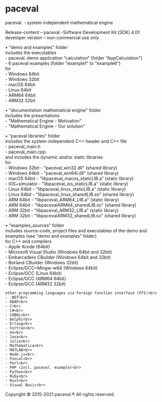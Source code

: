 # paceval
paceval. - system independent mathematical engine

Release-content – paceval.-Software Development Kit [SDK] 4.01<br>
developer version – non-commercial use only 

•   "demo and examples" folder<br>
    includes the executables<br>
    - paceval. demo application “calculation” (folder "AppCalculation")<br>
    - 6 paceval examples (folder "example1" to "example6")<br>
    for <br>
    - Windows 64bit<br>
    - Windows 32bit<br>
    - macOS 64bit<br>
    - Linux 64bit<br>
    - ARM64 64bit<br>
    - ARM32 32bit<br>

•   "documentation mathematical engine" folder<br>
    includes the presentations<br>
    - "Mathematical Engine - Motivation"<br>
    - "Mathematical Engine - Our solution"<br>

•   "paceval libraries" folder<br>
    includes the system-independent C++ header and C++ file<br>
    - paceval_main.h<br>
    - paceval_main.cpp<br>
    and includes the dynamic and/or static libraries<br>
    for<br>
    - Windows 32bit - "paceval_win32.dll" (shared library)<br>
    - Windows 64bit - "paceval_win64i.dll" (shared library)<br>
    - macOS 64bit   - "libpaceval_macos_staticLIB.a" (static library)<br>
    - iOS+simulator - "libpaceval_ios_staticLIB.a" (static library)<br>
    - Linux 64bit   - "libpaceval_linux_staticLIB.a" (static library)<br>
    - Linux 64bit   - "libpaceval_linux_sharedLIB.so" (shared library)<br>
    - ARM 64bit     - "libpaceval_ARM64_LIB.a" (static library)<br>
    - ARM 64bit     - "libpacevalARM64_sharedLIB.so" (shared library)<br>
    - ARM 32bit     - "libpaceval_ARM32_LIB.a" (static library)<br>
    - ARM 32bit     - "libpacevalARM32_sharedLIB.so" (shared library)<br>
   
•   "examples_sources" folder<br>
    includes source-code, project files and executables of the demo and<br> 
    examples (see "demo and examples" folder)<br>
    for C++ and compilers<br>
    - Apple Xcode (64bit)<br>
    - Microsoft Visual Studio (Windows 64bit and 32bit)<br>
    - Embarcadero CBuilder (Windows 64bit and 32bit)<br>
    - Borland CBuilder (Windows 32bit)<br>
    - Eclipse/GCC+Mingw-w64 (Windows 64bit)<br>
    - Eclipse/GCC (Linux 64bit)<br>
    - Eclipse/GCC (ARM64 64bit)<br>
    - Eclipse/GCC (ARM32 32bit)<br>
    
    other programming languages via Foreign function interface (FFI)<br>
    - .NET<br>
    - ABAP<br>
    - C<br>
    - C#<br>
    - COBOL<br>
    - Delphi<br>
    - Erlang<br>
    - Fortran<br>
    - Go<br>
    - Java<br>
    - Julia<br>
    - Mathematica<br>
    - MATLAB<br>
    - Node.js<br>
    - Pascal<br>
    - Perl<br>
    - PHP (incl. paceval. example)<br>
    - Python<br>
    - Ruby<br>
    - Rust<br>
    - Visual Basic<br>

Copyright © 2015-2021 paceval.® All rights reserved.
